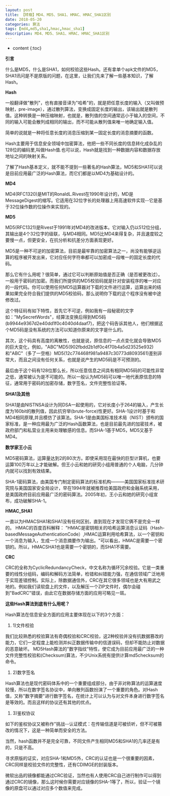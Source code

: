 ```yaml
---
layout: post
title: 【转载】MD4、MD5、SHA1、HMAC、HMAC_SHA1区别
date: 2018-05-20
categories: 算法
tags: [md4,md5,sha1,hmac,hmac_sha1]
description: MD4、MD5、SHA1、HMAC、HMAC_SHA1区别
---
```


* content
{:toc}

**引言**

什么是MD5，什么是SHA1，如何校验这些Hash。还有拿单个apk文件的MD5，SHA1讯问是不是原版的问题，在这里，让我们先来了解一些基本知识，了解Hash。

**Hash**

一般翻译做&quot;散列&quot;，也有直接音译为&quot;哈希&quot;的，就是把任意长度的输入（又叫做预映射，pre-image），通过散列算法，变换成固定长度的输出，该输出就是散列值。这种转换是一种压缩映射，也就是，散列值的空间通常远小于输入的空间，不同的输入可能会散列成相同的输出，而不可能从散列值来唯一地确定输入值。

简单的说就是一种将任意长度的消息压缩到某一固定长度的消息摘要的函数。

Hash主要用于信息安全领域中加密算法，他把一些不同长度的信息转化成杂乱的128位的编码里,叫做Hash值.也可以说，Hash就是找到一种数据内容和数据存放地址之间的映射关系。

了解了Hash基本定义，就不能不提到一些著名的Hash算法，MD5和SHA1可以说是目前应用最广泛的Hash算法，而它们都是以MD4为基础设计的。

**MD4**

MD4(RFC1320)是MIT的RonaldL.Rivest在1990年设计的，MD是MessageDigest的缩写。它适用在32位字长的处理器上用高速软件实现--它是基于32位操作数的位操作来实现的。

**MD5**

MD5(RFC1321)是Rivest于1991年对MD4的改进版本。它对输入仍以512位分组，其输出是4个32位字的级联，与MD4相同。MD5比MD4来得复杂，并且速度较之要慢一点，但更安全，在抗分析和抗差分方面表现更好。

MD5是一种不可逆的加密算法，目前是最牢靠的加密算法之一，尚没有能够逆运算的程序被开发出来，它对应任何字符串都可以加密成一段唯一的固定长度的代码。

那么它有什么用呢？很简单，通过它可以判断原始值是否正确（是否被更改过）。一般用于密码的加密。而我们所提供的MD5校验码就是针对安装程序的唯一对应的一段代码。你可以使用任何MD5运算器对下载的文件进行运算，运算出来的结果如果完全符合我们提供的MD5校验码，那么说明你下载的这个程序没有被中途修改过。

这个特征码有如下特性，首先它不可逆，例如我有一段秘密的文字如：&quot;MySecretWords&quot;，经算法变换后得到MD5码(b9944e9367d2e40dd1f0c4040d4daaf7)，把这个码告诉其他人，他们根据这个MD5码是没有系统的方法可以知道你原来的文字是什么的。

其次，这个码具有高度的离散性，也就是说，原信息的一点点变化就会导致MD5的巨大变化，例如，&quot;ABC&quot;MD5(902fbdd2b1df0c4f70b4a5d23525e932)和&quot;ABC&quot;（多了一空格）MD5(12c774468f981a9487c30773d8093561)差别非常大，而且之间没有任何关系，也就是说产生的MD5码是不可预测的。

最后由于这个码有128位那么长，所以任意信息之间具有相同MD5码的可能性非常之低，通常被认为是不可能的。所以一般认为MD5码可以唯一地代表原信息的特征，通常用于密码的加密存储，数字签名，文件完整性验证等。

**SHA1及其他**

SHA1是由NISTNSA设计为同DSA一起使用的，它对长度小于264的输入，产生长度为160bit的散列值，因此抗穷举(brute-force)性更好。SHA-1设计时基于和MD4相同原理,并且模仿了该算法。SHA-1是由美国标准技术局（NIST）颁布的国家标准，是一种应用最为广泛的Hash函数算法，也是目前最先进的加密技术，被政府部门和私营业主用来处理敏感的信息。而SHA-1基于MD5，MD5又基于MD4。

**数学家王小云**

MD5密码算法，运算量达到2的80次方。即使采用现在最快的巨型计算机，也要运算100万年以上才能破解。但王小云和她的研究小组用普通的个人电脑，几分钟内就可以找到有效结果。

SHA-1密码算法，由美国专门制定密码算法的标准机构———美国国家标准技术研究院与美国国家安全局设计，早在1994年就被推荐给美国政府和金融系统采用，是美国政府目前应用最广泛的密码算法。2005年初，王小云和她的研究小组宣布，成功破解SHA-1。

**HMAC\_SHA1**

一直以为HMACSHA1和SHA1没有任何区别，直到现在才发现它俩不是完全一样的。 HMAC的百度百科解释： &quot;HMAC是密钥相关的哈希运算消息认证码（Hash-basedMessageAuthenticationCode）,HMAC运算利用哈希算法，以一个密钥和一个消息为输入，生成一个消息摘要作为输出。&quot;可以看出，HMAC是需要一个密钥的。所以，HMACSHA1也是需要一个密钥的，而SHA1不需要。

**CRC**

CRC的全称为CyclicRedundancyCheck，中文名称为循环冗余校验。它是一类重要的线性分组码，编码和解码方法简单，检错和纠错能力强，在通信领域广泛地用于实现差错控制。实际上，除数据通信外，CRC在其它很多领域也是大有用武之地的。例如我们读软盘上的文件，以及解压一个ZIP文件时，偶尔会碰到&quot;BadCRC&quot;错误，由此它在数据存储方面的应用可略见一斑。

**这些Hash算法到底有什么用呢？**

Hash算法在信息安全方面的应用主要体现在以下的3个方面：

1. 1)文件校验

我们比较熟悉的校验算法有奇偶校验和CRC校验，这2种校验并没有抗数据篡改的能力，它们一定程度上能检测并纠正数据传输中的信道误码，但却不能防止对数据的恶意破坏。 MD5Hash算法的&quot;数字指纹&quot;特性，使它成为目前应用最广泛的一种文件完整性校验和(Checksum)算法，不少Unix系统有提供计算md5checksum的命令。

1. 2)数字签名

Hash算法也是现代密码体系中的一个重要组成部分。由于非对称算法的运算速度较慢，所以在数字签名协议中，单向散列函数扮演了一个重要的角色。对Hash值，又称&quot;数字摘要&quot;进行数字签名，在统计上可以认为与对文件本身进行数字签名是等效的。而且这样的协议还有其他的优点。

1. 3)鉴权协议

如下的鉴权协议又被称作&quot;挑战--认证模式：在传输信道是可被侦听，但不可被篡改的情况下，这是一种简单而安全的方法。

当然，hash函数并不是完全可靠，不同文件产生相同MD5和SHA1的几率还是有的，只是不高。

寻求原版的证实，对应SHA-1和MD5外，CRC的认证也是一个很重要的因素，CRC同样是校验文件的完整性，还有CDIMGE的封装版本。

微软出品的镜像都能通过CRC验证，当然也有人使用CRC自己进行制作可以得到通过CRC的镜像，那么这时候你需要对应镜像的SHA-1等了，所以，验证一个镜像的原盘可以通过对应多个数值来完成。
